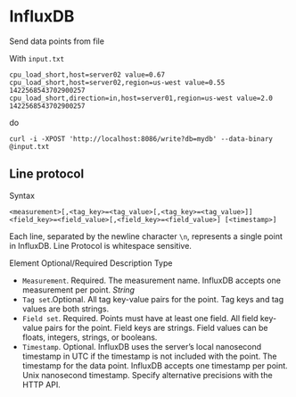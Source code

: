# InfluxDB

Send data points from file

With `input.txt`

```
cpu_load_short,host=server02 value=0.67
cpu_load_short,host=server02,region=us-west value=0.55 1422568543702900257
cpu_load_short,direction=in,host=server01,region=us-west value=2.0 1422568543702900257
```

do

```
curl -i -XPOST 'http://localhost:8086/write?db=mydb' --data-binary @input.txt
```

## Line protocol

Syntax

```
<measurement>[,<tag_key>=<tag_value>[,<tag_key>=<tag_value>]] <field_key>=<field_value>[,<field_key>=<field_value>] [<timestamp>]
```

Each line, separated by the newline character `\n`, represents a single point in InfluxDB. Line Protocol is whitespace sensitive.

Element	Optional/Required	Description	Type
* `Measurement`. Required. The measurement name. InfluxDB accepts one measurement per point.	*String*
* `Tag set`.Optional.	All tag key-value pairs for the point.	Tag keys and tag values are both strings.
* `Field set`. Required. Points must have at least one field.	All field key-value pairs for the point.	Field keys are strings. Field values can be floats, integers, strings, or booleans.
* `Timestamp`. Optional. InfluxDB uses the server’s local nanosecond timestamp in UTC if the timestamp is not included with the point.	The timestamp for the data point. InfluxDB accepts one timestamp per point.	Unix nanosecond timestamp. Specify alternative precisions with the HTTP API.

